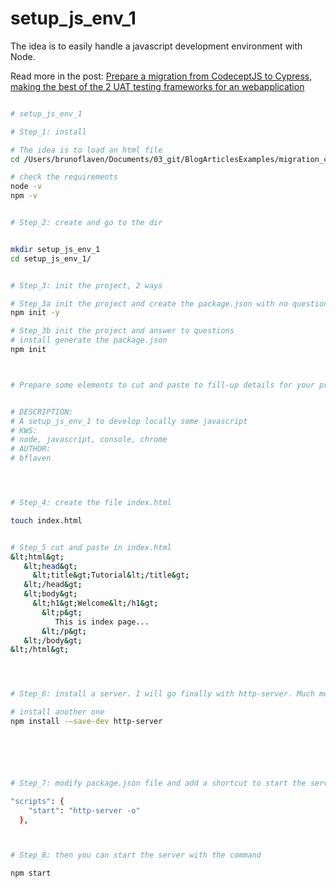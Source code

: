 # setup_js_env_1

The idea is to easily handle a javascript development environment with Node.

Read more in the post: [Prepare a migration from CodeceptJS to Cypress, making the best of the 2 UAT testing frameworks for an webapplication](https://flaven.fr/2022/05/prepare-a-migration-from-codeceptjs-to-cypress-making-the-best-of-the-2-uat-testing-frameworks-for-an-webapplication/)







```bash

# setup_js_env_1

# Step_1: install

# The idea is to load an html file
cd /Users/brunoflaven/Documents/03_git/BlogArticlesExamples/migration_codeceptjs_to_cypress_write_javascript_class/

# check the requirements
node -v
npm -v


# Step_2: create and go to the dir


mkdir setup_js_env_1
cd setup_js_env_1/


# Step_3: init the project, 2 ways

# Step_3a init the project and create the package.json with no question
npm init -y

# Step_3b init the project and answer to questions
# install generate the package.json
npm init 



# Prepare some elements to cut and paste to fill-up details for your project


# DESCRIPTION: 
# A setup_js_env_1 to develop locally some javascript
# KWS: 
# node, javascript, console, chrome
# AUTHOR: 
# bflaven




# Step_4: create the file index.html

touch index.html


# Step_5 cut and paste in index.html
&lt;html&gt;
   &lt;head&gt;
     &lt;title&gt;Tutorial&lt;/title&gt;
   &lt;/head&gt;
   &lt;body&gt;
     &lt;h1&gt;Welcome&lt;/h1&gt;
       &lt;p&gt;
          This is index page...
       &lt;/p&gt;
   &lt;/body&gt;
&lt;/html&gt;




# Step_6: install a server. I will go finally with http-server. Much more easy to use.

# install another one
npm install -–save-dev http-server






# Step_7: modify package.json file and add a shortcut to start the server

"scripts": {
    "start": "http-server -o"
  },



# Step_8: then you can start the server with the command

npm start


```

